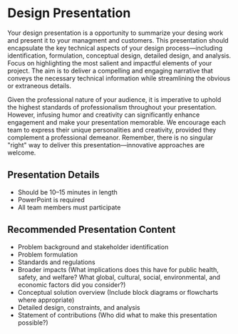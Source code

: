 # Design Presentation

Your design presentation is a opportunity to summarize your desing work and present it to your managment and customers. This presentation should encapsulate the key technical aspects of your design process—including identification, formulation, conceptual design, detailed design, and analysis. Focus on highlighting the most salient and impactful elements of your project. The aim is to deliver a compelling and engaging narrative that conveys the necessary technical information while streamlining the obvious or extraneous details.

Given the professional nature of your audience, it is imperative to uphold the highest standards of professionalism throughout your presentation. However, infusing humor and creativity can significantly enhance engagement and make your presentation memorable. We encourage each team to express their unique personalities and creativity, provided they complement a professional demeanor. Remember, there is no singular "right" way to deliver this presentation—innovative approaches are welcome.

## Presentation Details
- Should be 10–15 minutes in length
- PowerPoint is required
- All team members must participate

## Recommended Presentation Content
- Problem background and stakeholder identification
- Problem formulation
- Standards and regulations
- Broader impacts (What implications does this have for public health, safety, and welfare? What global, cultural, social, environmental, and economic factors did you consider?)
- Conceptual solution overview (Include block diagrams or flowcharts where appropriate)
- Detailed design, constraints, and analysis
- Statement of contributions (Who did what to make this presentation possible?)
